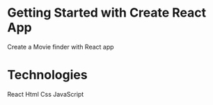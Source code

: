 # Getting Started with Create React App

Create a Movie finder with React app

# Technologies
React
Html
Css
JavaScript
